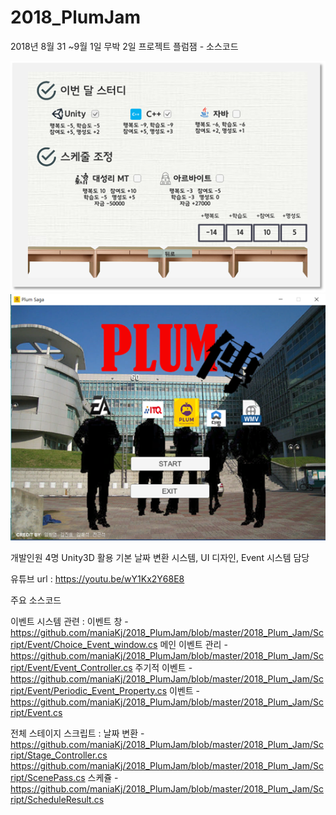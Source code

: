 # 2018_PlumJam
2018년 8월 31 ~9월 1일 무박 2일 프로젝트 플럼잼 - 소스코드

![alt text](https://github.com/maniaKj/2018_PlumJam/blob/master/plumjam-1.png)
![alt text](https://github.com/maniaKj/2018_PlumJam/blob/master/plumjam-2.png)

개발인원 4명
Unity3D 활용
기본 날짜 변환 시스템, UI 디자인, Event 시스템 담당

유튜브 url : https://youtu.be/wY1Kx2Y68E8

주요 소스코드

이벤트 시스템 관련 :
이벤트 창 - https://github.com/maniaKj/2018_PlumJam/blob/master/2018_Plum_Jam/Script/Event/Choice_Event_window.cs
메인 이벤트 관리 - https://github.com/maniaKj/2018_PlumJam/blob/master/2018_Plum_Jam/Script/Event/Event_Controller.cs
주기적 이벤트 - https://github.com/maniaKj/2018_PlumJam/blob/master/2018_Plum_Jam/Script/Event/Periodic_Event_Property.cs
이벤트 - https://github.com/maniaKj/2018_PlumJam/blob/master/2018_Plum_Jam/Script/Event.cs

전체 스테이지 스크립트 : 
날짜 변환 - https://github.com/maniaKj/2018_PlumJam/blob/master/2018_Plum_Jam/Script/Stage_Controller.cs
https://github.com/maniaKj/2018_PlumJam/blob/master/2018_Plum_Jam/Script/ScenePass.cs
스케쥴 - https://github.com/maniaKj/2018_PlumJam/blob/master/2018_Plum_Jam/Script/ScheduleResult.cs
